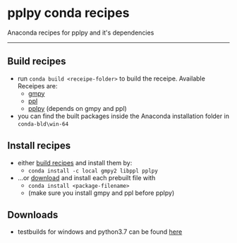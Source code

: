 # pplpy conda recipes

Anaconda recipes for pplpy and it's dependencies

----

## Build recipes

* run `conda build <receipe-folder>` to build the receipe. Available Receipes are:
    * [gmpy](gmpy/)
    * [ppl](ppl/)
    * [pplpy](pplpy/) (depends on gmpy and ppl)
* you can find the built packages inside the Anaconda installation folder in `conda-bld\win-64`

## Install recipes

* either [build recipes](#build-recipes) and install them by:
    * `conda install -c local gmpy2 libppl pplpy`
*  …or [download](#downloads) and install each prebuilt file with
    * `conda install <package-filename>`
    * (make sure you install gmpy and ppl before pplpy)

## Downloads

* testbuilds for windows and python3.7 can be found [here](https://the-cake-is-a-lie.net/nextcloud/index.php/s/fBfoHdtj5pYwNEd)


